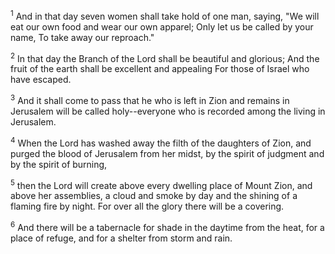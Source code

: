 <sup>1</sup> 
And in that day seven women shall take hold of one man, saying, "We will eat our own food and wear our own apparel; Only let us be called by your name, To take away our reproach." 

<sup>2</sup> 
In that day the Branch of the Lord shall be beautiful and glorious; And the fruit of the earth shall be excellent and appealing For those of Israel who have escaped. 

<sup>3</sup> 
And it shall come to pass that he who is left in Zion and remains in Jerusalem will be called holy--everyone who is recorded among the living in Jerusalem. 

<sup>4</sup> 
When the Lord has washed away the filth of the daughters of Zion, and purged the blood of Jerusalem from her midst, by the spirit of judgment and by the spirit of burning, 

<sup>5</sup> 
then the Lord will create above every dwelling place of Mount Zion, and above her assemblies, a cloud and smoke by day and the shining of a flaming fire by night. For over all the glory there will be a covering. 

<sup>6</sup> 
And there will be a tabernacle for shade in the daytime from the heat, for a place of refuge, and for a shelter from storm and rain.